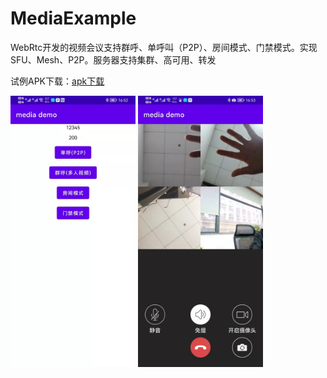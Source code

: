 # MediaExample
WebRtc开发的视频会议支持群呼、单呼叫（P2P）、房间模式、门禁模式。实现SFU、Mesh、P2P。服务器支持集群、高可用、转发





试例APK下载：[apk下载](https://github.com/435295045/MediaExample/raw/main/app/release/app-release.apk)





<img src="https://github.com/435295045/MediaExample/blob/main/image/261648543931.jpg" width="200"  alt="main"/>               <img src="https://github.com/435295045/MediaExample/blob/main/image/281648544031.jpg" width="200"  alt="main"/>


